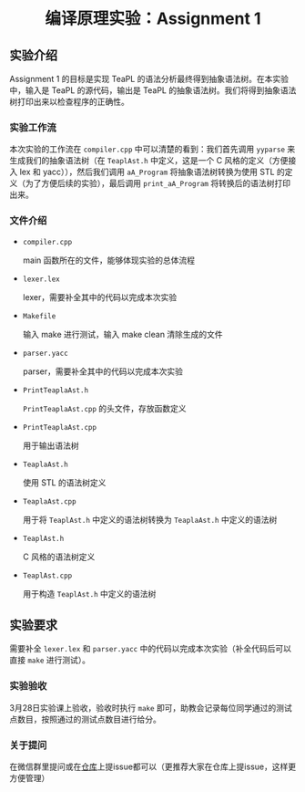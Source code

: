 <center><h1>编译原理实验：Assignment 1</h1></center>

## 实验介绍

Assignment 1 的目标是实现 TeaPL 的语法分析最终得到抽象语法树。在本实验中，输入是 TeaPL 的源代码，输出是 TeaPL 的抽象语法树。我们将得到抽象语法树打印出来以检查程序的正确性。

### 实验工作流

本次实验的工作流在 `compiler.cpp` 中可以清楚的看到：我们首先调用 `yyparse` 来生成我们的抽象语法树（在 `TeaplAst.h` 中定义，这是一个 C 风格的定义（方便接入 lex 和 yacc）），然后我们调用 `aA_Program` 将抽象语法树转换为使用 STL 的定义（为了方便后续的实验），最后调用 `print_aA_Program` 将转换后的语法树打印出来。

### 文件介绍

- `compiler.cpp` 

    main 函数所在的文件，能够体现实验的总体流程

- `lexer.lex` 

    lexer，需要补全其中的代码以完成本次实验

- `Makefile` 

    输入 make 进行测试，输入 make clean 清除生成的文件

- `parser.yacc` 

    parser，需要补全其中的代码以完成本次实验

- `PrintTeaplaAst.h` 

    `PrintTeaplaAst.cpp` 的头文件，存放函数定义

- `PrintTeaplaAst.cpp` 

    用于输出语法树

- `TeaplaAst.h` 

    使用 STL 的语法树定义

- `TeaplaAst.cpp` 

    用于将 `TeaplAst.h` 中定义的语法树转换为 `TeaplaAst.h` 中定义的语法树

- `TeaplAst.h` 

    C 风格的语法树定义

- `TeaplAst.cpp` 

    用于构造 `TeaplAst.h` 中定义的语法树

## 实验要求

需要补全 `lexer.lex` 和 `parser.yacc` 中的代码以完成本次实验（补全代码后可以直接 `make` 进行测试）。

### 实验验收

3月28日实验课上验收，验收时执行 `make` 即可，助教会记录每位同学通过的测试点数目，按照通过的测试点数目进行给分。

### 关于提问

在微信群里提问或在[仓库](https://github.com/hxuhack/compiler_project)上提issue都可以（更推荐大家在仓库上提issue，这样更方便管理）
